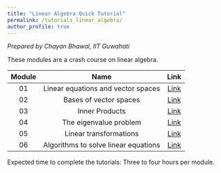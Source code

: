 ```yaml
---
title: "Linear Algebra Quick Tutorial"
permalink: /tutorials_linear_algebra/
author_profile: true
---
```

*Prepared by Chayan Bhawal, IIT Guwahati*


These modules are a crash course on linear algebra. 

<table>
<thead>
  <tr>
    <th><center>Module</center></th>
    <th><center>Name</center></th>
    <th><center>Link</center></th>  
 </tr>
</thead>
<tbody>
<tr>
    <td><center>01</center></td>
    <td><center>Linear equations and vector spaces</center></td>
    <td><center><a href="https://github.com/chayanbhawal/chayanbhawal.github.io/blob/master/files/Linear%20Algebra%20Part%2001.pdf">Link</a> </center></td>
</tr>
<tr>
    <td><center>02</center></td>
    <td><center>Bases of vector spaces</center></td>
    <td><center><a href="https://github.com/chayanbhawal/chayanbhawal.github.io/blob/master/files/Linear%20Algebra%20Part%2002.pdf">Link</a> </center></td>
</tr>
<tr>
    <td><center>03</center></td>
    <td><center>Inner Products</center></td>
    <td><center><a href="https://github.com/chayanbhawal/chayanbhawal.github.io/blob/master/files/Linear%20Algebra%20Part%2003.pdf">Link</a> </center></td>
</tr>
<tr>
    <td><center>04</center></td>
    <td><center>The eigenvalue problem</center></td>
    <td><center><a href="https://github.com/chayanbhawal/chayanbhawal.github.io/blob/master/files/Linear%20Algebra%20Part%2004.pdf">Link</a> </center></td>
</tr>
<tr>
    <td><center>05</center></td>
    <td><center>Linear transformations</center></td>
    <td><center><a href="https://github.com/chayanbhawal/chayanbhawal.github.io/blob/master/files/Linear%20Algebra%20Part%2005.pdf">Link</a> </center></td>
</tr>
<tr>
    <td><center>06</center></td>
    <td><center>Algorithms to solve linear equations</center></td>
    <td><center><a href="https://github.com/chayanbhawal/chayanbhawal.github.io/blob/master/files/Numerical%20Linear%20Algebra.pdf">Link</a> </center></td>
</tr>
</tbody>
</table>

Expected time to complete the tutorials: Three to four hours per module.


